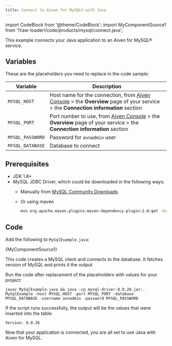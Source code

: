 ```yaml
---
title: Connect to Aiven for MySQL® with Java
---
```


import CodeBlock from '@theme/CodeBlock';
import MyComponentSource1 from '!!raw-loader!/code/products/mysql/connect.java';

This example connects your Java application to an Aiven for MySQL®
service.

## Variables

These are the placeholders you need to replace in the code sample:

  |     Variable     |                                                                          Description                                                                           |
  |------------------|----------------------------------------------------------------------------------------------------------------------------------------------------------------|
  | `MYSQL_HOST`     | Host name for the connection, from [Aiven Console](https://console.aiven.io/) > the **Overview** page of your service > the **Connection information** section |
  | `MYSQL_PORT`     | Port number to use, from [Aiven Console](https://console.aiven.io/) > the **Overview** page of your service > the **Connection information** section           |
  | `MYSQL_PASSWORD` | Password for `avnadmin` user                                                                                                                                   |
  | `MYSQL_DATABASE` | Database to connect                                                                                                                                            |

## Prerequisites

-   JDK 1.8+
-   MySQL JDBC Driver, which could be downloaded in the following ways:
    -   Manually from [MySQL Community
        Downloads](https://dev.mysql.com/downloads/connector/j/)

    -   Or using maven

        ```bash
        mvn org.apache.maven.plugins:maven-dependency-plugin:2.8:get -Dartifact=mysql:mysql-connector-java:8.0.28:jar -Ddest=mysql-driver-8.0.28.jar
        ```

## Code

Add the following to `MySqlExample.java`:

<CodeBlock language='java'>{MyComponentSource1}</CodeBlock>

This code creates a MySQL client and connects to the database. It
fetches version of MySQL and prints it the output.

Run the code after replacement of the placeholders with values for your
project:

```
javac MySqlExample.java && java -cp mysql-driver-8.0.28.jar:. MySqlExample -host MYSQL_HOST -port MYSQL_PORT -database MYSQL_DATABASE -username avnadmin -password MYSQL_PASSWORD
```

If the script runs successfully, the output will be the values that were
inserted into the table:

```
Version: 8.0.26
```

Now that your application is connected, you are all set to use Java with
Aiven for MySQL.
